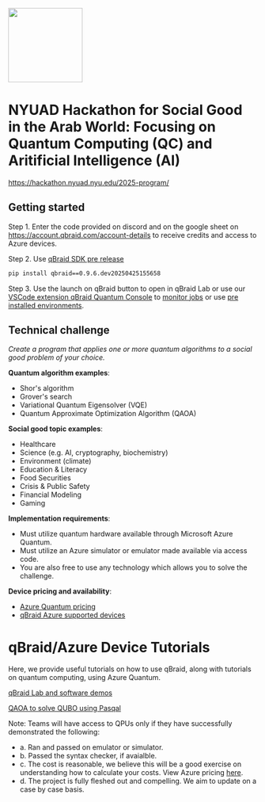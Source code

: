 [<img src="https://qbraid-static.s3.amazonaws.com/logos/Launch_on_qBraid_white.png" width="150">](https://account.qbraid.com?gitHubUrl=https://github.com/qBraid/NYUAD-2025.git)

# NYUAD Hackathon for Social Good in the Arab World: Focusing on Quantum Computing (QC) and Aritificial Intelligence (AI)

https://hackathon.nyuad.nyu.edu/2025-program/

## Getting started
Step 1. Enter the code provided on discord and on the google sheet on https://account.qbraid.com/account-details to receive credits and access to Azure devices.

Step 2. Use [qBraid SDK pre release](https://pypi.org/project/qbraid/0.9.6.dev20250425155658/)

```bash
pip install qbraid==0.9.6.dev20250425155658
```

Step 3. Use the launch on qBraid button to open in qBraid Lab or use our [VSCode extension qBraid Quantum Console](https://marketplace.visualstudio.com/items?itemName=qBraid.quantum-console) to [monitor jobs](https://docs.qbraid.com/lab/user-guide/quantum-jobs) or use [pre installed environments](https://docs.qbraid.com/lab/user-guide/environments).


## Technical challenge

_Create a program that applies one or more quantum algorithms to a social good
problem of your choice._


**Quantum algorithm examples**:

- Shor's algorithm
- Grover's search
- Variational Quantum Eigensolver (VQE)
- Quantum Approximate Optimization Algorithm (QAOA)

**Social good topic examples**:

- Healthcare
- Science (e.g. AI, cryptography, biochemistry)
- Environment (climate)
- Education & Literacy
- Food Securities
- Crisis & Public Safety
- Financial Modeling
- Gaming

**Implementation requirements**:

- Must utilize quantum hardware available through Microsoft Azure
  Quantum.
- Must utilize an Azure simulator or emulator made available via access code.
- You are also free to use any technology which allows you to solve the
  challenge.

**Device pricing and availability**:

- [Azure Quantum pricing](https://azure.microsoft.com/en-us/pricing/details/azure-quantum/)
- [qBraid Azure supported devices](https://docs.qbraid.com/home/pricing#quantum-computers-on-demand)

# qBraid/Azure Device Tutorials

Here, we provide useful tutorials on how to use qBraid, along with tutorials
on quantum computing, using Azure Quantum.

[qBraid Lab and software demos](https://github.com/qbraid/qbraid-lab-demo)

[QAOA to solve QUBO using Pasqal](https://github.com/pasqal-io/Pulser/blob/develop/tutorials/applications/QAOA%20and%20QAA%20to%20solve%20a%20QUBO%20problem.ipynb)



Note: Teams will have access to QPUs only if they have successfully demonstrated the following:
- a. Ran and passed on emulator or simulator.
- b. Passed the syntax checker, if avaialble.
- c. The cost is reasonable, we believe this will be a good exercise on understanding how to calculate your costs. View Azure pricing [here](https://learn.microsoft.com/en-us/azure/quantum/pricing?tabs=tabid-paygo%2Ctabid-paygoPasqal%2Ctabid-H2).
- d. The project is fully fleshed out and compelling. We aim to update on a case by case basis. 